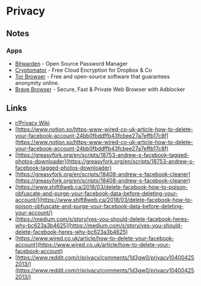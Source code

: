 # Privacy



## Notes

### Apps

* [Bitwarden](https://bitwarden.com/) - Open Source Password Manager
* [Cryptomator](https://cryptomator.org/) - Free Cloud Encryption for Dropbox & Co
* [Tor Browser](https://www.torproject.org/) - Free and open-source software that guarantees anonymity online.
* [Brave Browser](https://brave.com/) - Secure, Fast & Private Web Browser with Adblocker

## Links

* [r/Privacy Wiki](https://www.reddit.com/r/privacy/wiki/index)
* [https://www.notion.so/https-www-wired-co-uk-article-how-to-delete-your-facebook-account-24bb0fbddffb43fcbee27a7effb17c8f](https://www.notion.so/https-www-wired-co-uk-article-how-to-delete-your-facebook-account-24bb0fbddffb43fcbee27a7effb17c8f)
* [https://greasyfork.org/en/scripts/18753-andrew-s-facebook-tagged-photos-downloader](https://greasyfork.org/en/scripts/18753-andrew-s-facebook-tagged-photos-downloader)
* [https://greasyfork.org/en/scripts/18408-andrew-s-facebook-cleaner](https://greasyfork.org/en/scripts/18408-andrew-s-facebook-cleaner)
* [https://www.shift8web.ca/2018/03/delete-facebook-how-to-poison-obfuscate-and-purge-your-facebook-data-before-deleting-your-account/](https://www.shift8web.ca/2018/03/delete-facebook-how-to-poison-obfuscate-and-purge-your-facebook-data-before-deleting-your-account/)
* [https://medium.com/s/story/yes-you-should-delete-facebook-heres-why-bc623a3b4625](https://medium.com/s/story/yes-you-should-delete-facebook-heres-why-bc623a3b4625)
* [https://www.wired.co.uk/article/how-to-delete-your-facebook-account](https://www.wired.co.uk/article/how-to-delete-your-facebook-account)
* [https://www.reddit.com/r/privacy/comments/1d3gw0/privacy104004252013/](https://www.reddit.com/r/privacy/comments/1d3gw0/privacy104004252013/)

